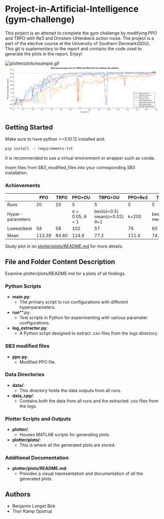 # Project-in-Artificial-Intelligence (gym-challenge)
This project is an attempt to complete the gym challenge by modifying PPO and TRPO with Re3 and Ornstein-Uhlenbeck action noise. The project is a part of the elective course at the University of Southern Denmark(SDU). This git is suplementary to the report and contains the code used to generate the plots in the report. Enjoy!

![plotter/plots/example.gif](plotter/plots/example.gif)
![plotter/plots/plot_1.png](plotter/plots/combined.png)


## Getting Started
Make sure to have python >=3.10.12 installed and:
```bash
pip install -r requirements.txt
```

It is recommended to use a virtual environment or wrapper such as conda.

Insert files from SB3_modified_files into your corresponding SB3 installation.

### Achievements
|                  	| PPO    	| TRPO  	| PPO+OU                   	| TRPO+OU                                  	| PPO+Re3 	| TRPO+Re3                 	| PPO+OU+Re3                 	| TRPO+OU+Re3                 	|
|------------------	|--------	|-------	|--------------------------	|------------------------------------------	|---------	|--------------------------	|----------------------------	|-----------------------------	|
| Runs             	| 20     	| 20    	| 5                        	| 5                                        	| 5       	| 5                        	| 20                         	| 20                          	|
| Hyper-parameters 	|        	|       	| σ = 0.05, θ = 1  	| best(σ=0.5) mean(σ=0.02) θ=1 	| k=200   	| best(k=500) mean(k=1000) 	| k=200, σ=0.02, θ=1 	| K=1000, σ=0.02, θ=5 	|
| Lowest/best      	| 58     	| 58    	| 102                      	| 57                                       	| 76      	| 60                       	| 77                         	| 60                          	|
| Mean             	| 113.39 	| 84.60 	| 124.8                    	| 77.2                                     	| 111.4   	| 74.6                     	| 116.5                      	| 87.25                       	|

Study plot in on [plotter/plots/README.md](plotter/plots/README.md) for more details.

## File and Folder Content Description
Examine plotter/plots/README.md for a plots of all findings. 

### Python Scripts
- **main.py**: 
  - The primary script to run configurations with different hyperparameters.
- **run****.py: 
  - Test scripts in Python for experimenting with various parameter configurations.
- **log_extractor.py**: 
  - A Python script designed to extract .csv files from the logs directory.

### SB3 modified files
- **ppo.py**: 
  - Modified PPO file.

### Data Directories
- **data/**: 
  - This directory holds the data outputs from all runs.
- **data_cpy/**: 
  - Contains both the data from all runs and the extracted .csv files from the logs.

### Plotter Scripts and Outputs
- **plotter/**: 
  - Houses MATLAB scripts for generating plots.
- **plotter/plots/**: 
  - This is where all the generated plots are stored.

### Additional Documentation
- **plotter/plots/README.md**: 
  - Provides a visual representation and documentation of all the generated plots.


## Authors
- Benjamin Longet Birk
- Thor Kamp Opstrup
